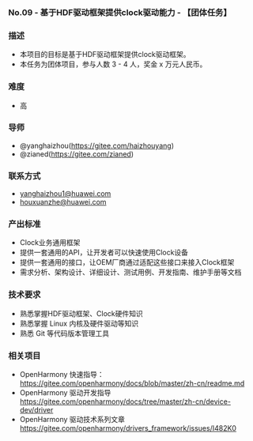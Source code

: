 ### No.09 - 基于HDF驱动框架提供clock驱动能力 - 【团体任务】

### 描述
- 本项目的目标是基于HDF驱动框架提供clock驱动框架。
- 本任务为团体项目，参与人数 3 - 4 人，奖金 x 万元人民币。

### 难度
- 高

### 导师
- @yanghaizhou(https://gitee.com/haizhouyang)
- @zianed(https://gitee.com/zianed)

### 联系方式
- yanghaizhou1@huawei.com
- houxuanzhe@huawei.com

### 产出标准

- Clock业务通用框架
- 提供一套通用的API，让开发者可以快速使用Clock设备
- 提供一套通用的接口，让OEM厂商通过适配这些接口来接入Clock框架
- 需求分析、架构设计、详细设计、测试用例、开发指南、维护手册等文档

### 技术要求

- 熟悉掌握HDF驱动框架、Clock硬件知识
- 熟悉掌握 Linux 内核及硬件驱动等知识
- 熟悉 Git 等代码版本管理工具

### 相关项目

- OpenHarmony 快速指导：https://gitee.com/openharmony/docs/blob/master/zh-cn/readme.md
- OpenHarmony 驱动开发指导 https://gitee.com/openharmony/docs/tree/master/zh-cn/device-dev/driver
- OpenHarmony 驱动技术系列文章 https://gitee.com/openharmony/drivers_framework/issues/I482K0
